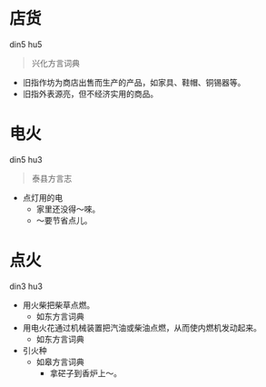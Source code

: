 



# 店货
din5 hu5
> 兴化方言词典
- 旧指作坊为商店出售而生产的产品，如家具、鞋帽、铜锡器等。
- 旧指外表源亮，但不经济实用的商品。

# 电火
din5 hu3
> 泰县方言志
- 点灯用的电
  - 家里还没得～唻。
  - ～要节省点儿。

# 点火
din3 hu3
+ 用火柴把柴草点燃。
  * 如东方言词典
+ 用电火花通过机械装置把汽油或柴油点燃，从而使内燃机发动起来。
  * 如东方言词典
+ 引火种
  * 如皋方言词典
    - 拿硭子到香炉上～。

